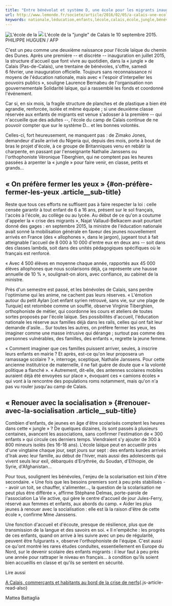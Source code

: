 ```yaml
---
title: "Entre bénévolat et système D, une école pour les migrants inaugurée dans la « jungle » de Calais"
url: http://www.lemonde.fr/societe/article/2016/02/05/a-calais-une-ecole-pour-les-enfants-de-migrants_4859835_3224.html
keywords: nationale,léducation,enfants,lécole,calais,école,jungle,bénévolat,daccueil,quon,système,migrants,laïque,inaugurée
---
```

![L\'école de la ](https://img.lemde.fr/2016/02/04/0/0/5400/3594/688/0/60/0/3ea3e53_20282-xn7no1.jpg) ![](https://img.lemde.fr/2016/02/04/0/0/5400/3594/688/0/60/0/3ea3e53_20282-xn7no1.jpg) L\'école de la \"jungle\" de Calais le 10 septembre 2015. PHILIPPE HUGUEN / AFP

C'est un peu comme une deuxième naissance pour l'école laïque du chemin des Dunes. Après une première -- et discrète -- inauguration en juillet 2015, la structure d'accueil que font vivre au quotidien, dans la « jungle » de Calais (Pas-de-Calais), une trentaine de bénévoles, s'offre, samedi 6 février, une inauguration officielle. Toujours sans reconnaissance ni moyens de l'éducation nationale, mais avec « l'espoir d'interpeller les pouvoirs publics », souligne Laurence Bernabeu de l'organisation non gouvernementale Solidarité laïque, qui a rassemblé les fonds et coordonné l'événement.

Car si, en six mois, la fragile structure de planches et de plastique a bien été agrandie, renforcée, isolée et même équipée ; si une deuxième classe réservée aux enfants de migrants est venue s'adosser à la première -- qui n'accueille que des adultes --, l'école du camp de Calais continue de ne pouvoir compter que sur le système D... et les bonnes volontés.

Celles-ci, fort heureusement, ne manquent pas : de Zimako Jones, demandeur d'asile arrivé du Nigeria qui, depuis des mois, porte à bout de bras le projet d'école, à ce groupe de Britanniques venu en rebâtir la charpente, en passant par l'enseignante Nathalie Janssens ou l'orthophoniste Véronique Tiberghien, qui ne comptent pas les heures passées à arpenter la « jungle » pour faire venir, en classe, petits et grands...

« On préfère fermer les yeux » {#on-préfère-fermer-les-yeux .article__sub-title}
------------------------------

Reste que tous ces efforts ne suffisent pas à faire respecter la loi : celle censée garantir à tout enfant de 6 a 16 ans, présent sur le sol français, l'accès à l'école, au collège ou au lycée. Au début de ce qu'on a coutume d'appeler la « crise des migrants », Najat Vallaud-Belkacem avait pourtant donné des gages : en septembre 2015, la ministre de l'éducation nationale avait sonné la mobilisation générale en faveur des jeunes nouvellement arrivés en France (des « allophones », dans le jargon), jugeant tout à fait atteignable l'accueil de 8 000 à 10 000 d'entre eux en deux ans -- soit dans des classes lambda, soit dans des unités pédagogiques spécifiques où le français est renforcé.

« Avec 4 500 élèves en moyenne chaque année, rapportés aux 45 000 élèves allophones que nous scolarisons déjà, ça représente une hausse annuelle de 10 % », soulignait-on alors, avec confiance, au cabinet de la ministre.

Près d'un semestre est passé, et les bénévoles de Calais, sans perdre l'optimisme qui les anime, ne cachent pas leurs réserves. « L'émotion autour du petit Aylan \[cet enfant syrien retrouvé, sans vie, sur une plage de Turquie\] est retombée comme un soufflé, observe Virginie Tiberghien, orthophoniste de métier, qui coordonne les cours et ateliers de toutes sortes proposés par l'école laïque. Ses possibilités d'accueil, l'éducation nationale les réserve aux familles déjà dans les rails, celles qui ont fait leur demande d'asile... Sur toutes les autres, on préfère fermer les yeux, les imaginer comme une masse intrusive qui dérange ; surtout pas comme des personnes vulnérables, des familles, des enfants », regrette la jeune femme.

« Comment imaginer que ces familles puissent arriver, seules, à inscrire leurs enfants en mairie ? Et après, est-ce qu'on leur proposera un ramassage scolaire ? », interroge, sceptique, Nathalie Janssens. Pour cette ancienne institutrice de maternelle, il ne fait guère de doute que « la volonté politique a flanché ». « Autrement, dit-elle, des antennes scolaires mobiles auraient déjà été envoyées sur place », évoquant ces « camions écoles » qui vont à la rencontre des populations roms notamment, mais qu'on n'a pas vu rouler jusqu'au camp de Calais.

« Renouer avec la socialisation » {#renouer-avec-la-socialisation .article__sub-title}
---------------------------------

Combien d'enfants, de jeunes en âge d'être scolarisés comptent les heures dans cette « jungle » ? De quelques dizaines, ils sont passés à plusieurs centaines, avancent les associations, sans confirmer l'estimation de « 300 enfants » qui circule ces derniers temps. Viendraient s'y ajouter de 300 à 800 mineurs isolés (les 16-18 ans). L'école laïque peut en accueillir près d'une vingtaine chaque jour, sept jours sur sept : des enfants kurdes arrivés d'Irak avec leur famille, au début de l'hiver, mais aussi des adolescents qui vivent seuls leur exil, débarqués d'Erythrée, du Soudan, d'Ethiopie, de Syrie, d'Afghanistan...

Pour tous, soulignent les bénévoles, l'enjeu de la scolarisation est loin d'être secondaire. « Une fois que les besoins premiers sont à peu près stabilisés -- avoir un toit, se chauffer, s'alimenter..., la question de la scolarisation ne peut plus être différée », affirme Stéphane Delmas, porte-parole de l'association La Vie active, qui gère le centre d'accueil de jour Jules-Ferry, réservé aux femmes et enfants, aux abords du camp. « Aider les plus jeunes à renouer avec la socialisation : elle est là la raison d'être de cette école », confirme Mme Janssens.

Une fonction d'accueil et d'écoute, presque de résilience, plus que de transmission de la langue et des savoirs en soi. « Il n'empêche : les progrès de ces enfants, quand on arrive à les suivre avec un peu de régularité, peuvent être fulgurants », observe l'orthophoniste de l'équipe. C'est aussi ce qu'ont montré les rares études conduites, essentiellement en Europe du Nord, sur le devenir scolaire des enfants migrants : il leur faut à peu près une année pour rattraper le niveau en français... à condition qu'ils soient bien accueillis en classe et qu'ils se sentent en sécurité.

Lire aussi

[A Calais, commerçants et habitants au bord de la crise de nerfs](https://www.lemonde.fr/immigration-et-diversite/article/2016/02/03/calais-une-ville-au-bord-de-la-crise-de-nerf_4858300_1654200.html){.js-article-read-also}

Mattea Battaglia
